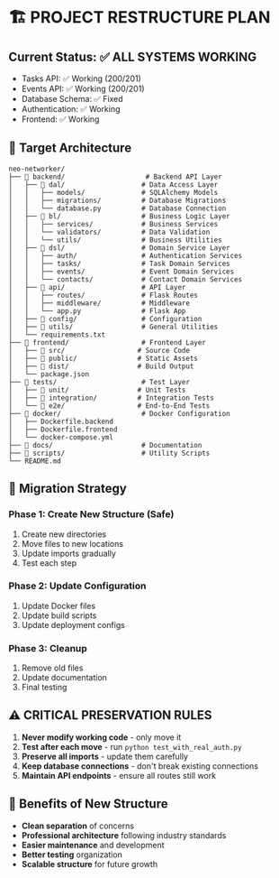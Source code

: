 # 🏗️ PROJECT RESTRUCTURE PLAN

## Current Status: ✅ ALL SYSTEMS WORKING
- Tasks API: ✅ Working (200/201)
- Events API: ✅ Working (200/201) 
- Database Schema: ✅ Fixed
- Authentication: ✅ Working
- Frontend: ✅ Working

## 🎯 Target Architecture

```
neo-networker/
├── 📁 backend/                    # Backend API Layer
│   ├── 📁 dal/                   # Data Access Layer
│   │   ├── models/              # SQLAlchemy Models
│   │   ├── migrations/          # Database Migrations
│   │   └── database.py          # Database Connection
│   ├── 📁 bl/                    # Business Logic Layer
│   │   ├── services/            # Business Services
│   │   └── validators/          # Data Validation
│   │   └── utils/               # Business Utilities
│   ├── 📁 dsl/                   # Domain Service Layer
│   │   ├── auth/                # Authentication Services
│   │   ├── tasks/               # Task Domain Services
│   │   ├── events/              # Event Domain Services
│   │   └── contacts/            # Contact Domain Services
│   ├── 📁 api/                   # API Layer
│   │   ├── routes/              # Flask Routes
│   │   ├── middleware/          # Middleware
│   │   └── app.py               # Flask App
│   ├── 📁 config/                # Configuration
│   ├── 📁 utils/                 # General Utilities
│   └── requirements.txt
├── 📁 frontend/                  # Frontend Layer
│   ├── 📁 src/                  # Source Code
│   ├── 📁 public/               # Static Assets
│   ├── 📁 dist/                 # Build Output
│   └── package.json
├── 📁 tests/                     # Test Layer
│   ├── 📁 unit/                 # Unit Tests
│   ├── 📁 integration/          # Integration Tests
│   └── 📁 e2e/                  # End-to-End Tests
├── 📁 docker/                    # Docker Configuration
│   ├── Dockerfile.backend
│   ├── Dockerfile.frontend
│   └── docker-compose.yml
├── 📁 docs/                      # Documentation
├── 📁 scripts/                   # Utility Scripts
└── README.md
```

## 🔄 Migration Strategy

### Phase 1: Create New Structure (Safe)
1. Create new directories
2. Move files to new locations
3. Update imports gradually
4. Test each step

### Phase 2: Update Configuration
1. Update Docker files
2. Update build scripts
3. Update deployment configs

### Phase 3: Cleanup
1. Remove old files
2. Update documentation
3. Final testing

## ⚠️ CRITICAL PRESERVATION RULES

1. **Never modify working code** - only move it
2. **Test after each move** - run `python test_with_real_auth.py`
3. **Preserve all imports** - update them carefully
4. **Keep database connections** - don't break existing connections
5. **Maintain API endpoints** - ensure all routes still work

## 🎯 Benefits of New Structure

- **Clean separation** of concerns
- **Professional architecture** following industry standards
- **Easier maintenance** and development
- **Better testing** organization
- **Scalable structure** for future growth
